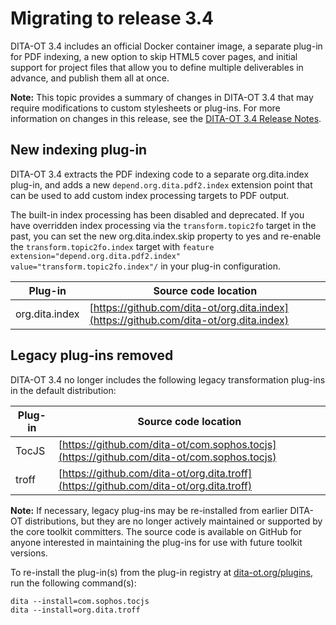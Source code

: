 # Migrating to release 3.4

DITA-OT 3.4 includes an official Docker container image, a separate plug-in for PDF indexing, a new option to skip HTML5 cover pages, and initial support for project files that allow you to define multiple deliverables in advance, and publish them all at once.

**Note:** This topic provides a summary of changes in DITA-OT 3.4 that may require modifications to custom stylesheets or plug-ins. For more information on changes in this release, see the [DITA-OT 3.4 Release Notes](https://www.dita-ot.org/3.4/release-notes/).

## New indexing plug-in

DITA-OT 3.4 extracts the PDF indexing code to a separate org.dita.index plug-in, and adds a new `depend.org.dita.pdf2.index` extension point that can be used to add custom index processing targets to PDF output.

The built-in index processing has been disabled and deprecated. If you have overridden index processing via the `transform.topic2fo` target in the past, you can set the new org.dita.index.skip property to yes and re-enable the `transform.topic2fo.index` target with `feature extension="depend.org.dita.pdf2.index" value="transform.topic2fo.index"/` in your plug-in configuration.

|Plug-in|Source code location|
|-------|--------------------|
|org.dita.index|[https://github.com/dita-ot/org.dita.index](https://github.com/dita-ot/org.dita.index)|

## Legacy plug-ins removed

DITA-OT 3.4 no longer includes the following legacy transformation plug-ins in the default distribution:

|Plug-in|Source code location|
|-------|--------------------|
|TocJS|[https://github.com/dita-ot/com.sophos.tocjs](https://github.com/dita-ot/com.sophos.tocjs)|
|troff|[https://github.com/dita-ot/org.dita.troff](https://github.com/dita-ot/org.dita.troff)|

**Note:** If necessary, legacy plug-ins may be re-installed from earlier DITA-OT distributions, but they are no longer actively maintained or supported by the core toolkit committers. The source code is available on GitHub for anyone interested in maintaining the plug-ins for use with future toolkit versions.

To re-install the plug-in\(s\) from the plug-in registry at [dita-ot.org/plugins](https://www.dita-ot.org/plugins), run the following command\(s\):

```syntax-bash
dita --install=com.sophos.tocjs
dita --install=org.dita.troff
```

